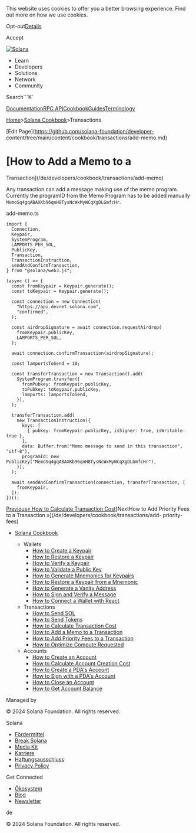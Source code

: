 This website uses cookies to offer you a better browsing experience. Find out
more on how we use cookies.

Opt-out[Details](/de/privacy-policy#collection-of-information)

Accept

[![Solana](/_next/static/media/logotype-dark.f79d530d.svg)](/de)

  * Learn
  * Developers
  * Solutions
  * Network
  * Community

Search```K`

[Documentation](/de/docs)[RPC
API](/de/docs/rpc)[Cookbook](/de/developers/cookbook)[Guides](/de/developers/guides)[Terminology](/de/docs/terminology)

[Home](/de)>[Solana Cookbook](/de/developers/cookbook)>Transactions

[Edit Page](https://github.com/solana-foundation/developer-
content/tree/main/content/cookbook/transactions/add-memo.md)

# [How to Add a Memo to a
Transaction](/de/developers/cookbook/transactions/add-memo)

Any transaction can add a message making use of the memo program. Currently
the programID from the Memo Program has to be added manually
`MemoSq4gqABAXKb96qnH8TysNcWxMyWCqXgDLGmfcHr`.

add-memo.ts

    
    
    import {
      Connection,
      Keypair,
      SystemProgram,
      LAMPORTS_PER_SOL,
      PublicKey,
      Transaction,
      TransactionInstruction,
      sendAndConfirmTransaction,
    } from "@solana/web3.js";
     
    (async () => {
      const fromKeypair = Keypair.generate();
      const toKeypair = Keypair.generate();
     
      const connection = new Connection(
        "https://api.devnet.solana.com",
        "confirmed",
      );
     
      const airdropSignature = await connection.requestAirdrop(
        fromKeypair.publicKey,
        LAMPORTS_PER_SOL,
      );
     
      await connection.confirmTransaction(airdropSignature);
     
      const lamportsToSend = 10;
     
      const transferTransaction = new Transaction().add(
        SystemProgram.transfer({
          fromPubkey: fromKeypair.publicKey,
          toPubkey: toKeypair.publicKey,
          lamports: lamportsToSend,
        }),
      );
     
      transferTransaction.add(
        new TransactionInstruction({
          keys: [
            { pubkey: fromKeypair.publicKey, isSigner: true, isWritable: true },
          ],
          data: Buffer.from("Memo message to send in this transaction", "utf-8"),
          programId: new PublicKey("MemoSq4gqABAXKb96qnH8TysNcWxMyWCqXgDLGmfcHr"),
        }),
      );
     
      await sendAndConfirmTransaction(connection, transferTransaction, [
        fromKeypair,
      ]);
    })();

[Previous« How to Calculate Transaction
Cost](/de/developers/cookbook/transactions/calculate-cost)[NextHow to Add
Priority Fees to a Transaction »](/de/developers/cookbook/transactions/add-
priority-fees)

  * [Solana Cookbook](/de/developers/cookbook)

    * Wallets
      * [How to Create a Keypair](/de/developers/cookbook/wallets/create-keypair)
      * [How to Restore a Keypair](/de/developers/cookbook/wallets/restore-keypair)
      * [How to Verify a Keypair](/de/developers/cookbook/wallets/verify-keypair)
      * [How to Validate a Public Key](/de/developers/cookbook/wallets/check-publickey)
      * [How to Generate Mnemonics for Keypairs](/de/developers/cookbook/wallets/generate-mnemonic)
      * [How to Restore a Keypair from a Mnemonic](/de/developers/cookbook/wallets/restore-from-mnemonic)
      * [How to Generate a Vanity Address](/de/developers/cookbook/wallets/generate-vanity-address)
      * [How to Sign and Verify a Message](/de/developers/cookbook/wallets/sign-message)
      * [How to Connect a Wallet with React](/de/developers/cookbook/wallets/connect-wallet-react)
    * Transactions
      * [How to Send SOL](/de/developers/cookbook/transactions/send-sol)
      * [How to Send Tokens](/de/developers/cookbook/transactions/send-tokens)
      * [How to Calculate Transaction Cost](/de/developers/cookbook/transactions/calculate-cost)
      * [How to Add a Memo to a Transaction](/de/developers/cookbook/transactions/add-memo)
      * [How to Add Priority Fees to a Transaction](/de/developers/cookbook/transactions/add-priority-fees)
      * [How to Optimize Compute Requested](/de/developers/cookbook/transactions/optimize-compute)
    * Accounts
      * [How to Create an Account](/de/developers/cookbook/accounts/create-account)
      * [How to Calculate Account Creation Cost](/de/developers/cookbook/accounts/calculate-rent)
      * [How to Create a PDA's Account](/de/developers/cookbook/accounts/create-pda-account)
      * [How to Sign with a PDA's Account](/de/developers/cookbook/accounts/sign-with-pda)
      * [How to Close an Account](/de/developers/cookbook/accounts/close-account)
      * [How to Get Account Balance](/de/developers/cookbook/accounts/get-account-balance)

Managed by

[](/de)

[](/youtube)[](/twitter)[](/discord)[](/reddit)[](/github)[](/telegram)

© 2024 Solana Foundation. All rights reserved.

Solana

  * [Fördermittel](https://solana.org/grants)
  * [Break Solana](https://break.solana.com/)
  * [Media Kit](/de/branding)
  * [Karriere](https://jobs.solana.com/)
  * [Haftungsausschluss](/de/tos)
  * [Privacy Policy](/de/privacy-policy)

Get Connected

  * [Ökosystem](/de/ecosystem)
  * [Blog](/de/news)
  * [Newsletter](/de/newsletter)

de

© 2024 Solana Foundation. All rights reserved.

